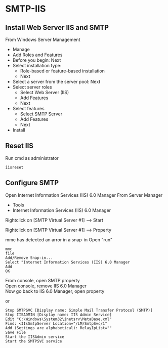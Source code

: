 # SMTP-IIS

## Install Web Server IIS and SMTP
From Windows Server Management
<ul>
  <li>Manage</li>
  <li>Add Roles and Features</li>
  <li>Before you begin: Next</li>
  <li>
    Select installation type:
    <ul>
      <li>Role-based or feature-based installation</li>
      <li>Next</li>
    </ul>
  </li>
  <li>Select a server from the server pool: Next</li>
  <li>
    Select server roles
    <ul>
      <li>Select Web Server (IIS)</li>
      <li>Add Features</li>
      <li>Next</li>
    </ul>
    
  </li>
  <li>
    Select features
    <ul>
      <li>Select SMTP Server</li>
      <li>Add Features</li>
      <li>Next</li>
    </ul>
  </li>
  <li>Install</li>
</ul>

## Reset IIS
Run cmd as administrator
```
iisreset
```

## Configure SMTP
Open Internet Information Services (IIS) 6.0 Manager
From Server Manager
<ul>
  <li>Tools</li>
  <li>Internet Information Services (IIS) 6.0 Manager</li>
</ul>


Rightclick on [SMTP Virtual Server #1] --> Start

Rightclick on [SMTP Virtual Server #1] --> Property

mmc has detected an arror in a snap-in
Open "run"
```
mmc
file
Add/Remove Snap-in...
Select "Internet Information Services (IIS) 6.0 Manager
Add
OK
```
From console, open SMTP property<br>
Open console, remove IIS 6.0 Manager <br>
Now go back to IIS 6.0 Manager, open property <br>

or

```
Stop SMTPSVC [Display name: Simple Mail Transfer Protocol (SMTP)]
Stop IISADMIN [Display name: IIS Admin Service]
Edit "C:\Windows\System32\inetsrv\MetaBase.xml"
Find: <IIsSmtpServer Location="/LM/SmtpSvc/1"
Add (Settings are alphabetical): RelayIpList=""
Save File
Start the IISAdmin service
Start the SMTPSVC service
```
